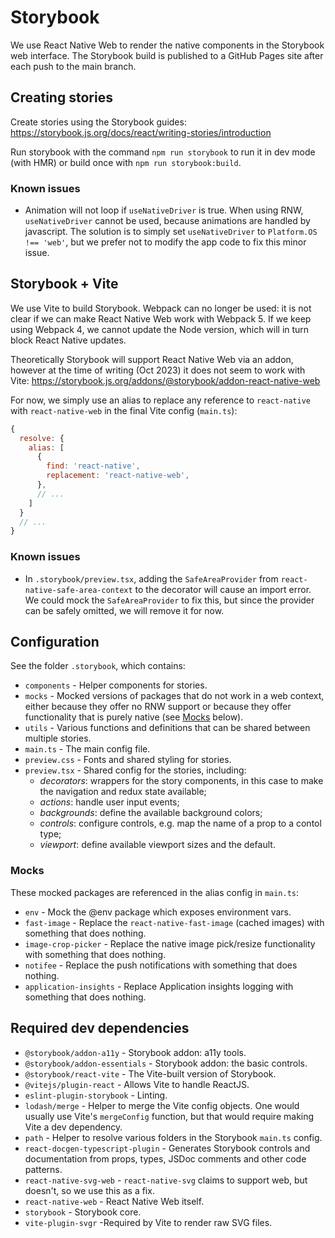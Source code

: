 # Storybook

We use React Native Web to render the native components in the Storybook web interface. The Storybook build is published to a GitHub Pages site after each push to the main branch.

## Creating stories

Create stories using the Storybook guides: https://storybook.js.org/docs/react/writing-stories/introduction

Run storybook with the command `npm run storybook` to run it in dev mode (with HMR) or build once with `npm run storybook:build`.

### Known issues

- Animation will not loop if `useNativeDriver` is true. When using RNW, `useNativeDriver` cannot be used, because animations are handled by javascript. The solution is to simply set `useNativeDriver` to `Platform.OS !== 'web'`, but we prefer not to modify the app code to fix this minor issue.

## Storybook + Vite

We use Vite to build Storybook. Webpack can no longer be used: it is not clear if we can make React Native Web work with Webpack 5. If we keep using Webpack 4, we cannot update the Node version, which will in turn block React Native updates.

Theoretically Storybook will support React Native Web via an addon, however at the time of writing (Oct 2023) it does not seem to work with Vite: https://storybook.js.org/addons/@storybook/addon-react-native-web

For now, we simply use an alias to replace any reference to `react-native` with `react-native-web` in the final Vite config (`main.ts`):

```javascript
{
  resolve: {
    alias: [
      {
        find: 'react-native',
        replacement: 'react-native-web',
      },
      // ...
    ]
  }
  // ...
}
```

### Known issues

- In `.storybook/preview.tsx`, adding the `SafeAreaProvider` from `react-native-safe-area-context` to the decorator will cause an import error. We could mock the `SafeAreaProvider` to fix this, but since the provider can be safely omitted, we will remove it for now.

## Configuration

See the folder `.storybook`, which contains:

- `components` - Helper components for stories.
- `mocks` - Mocked versions of packages that do not work in a web context, either because they offer no RNW support or because they offer functionality that is purely native (see [Mocks](#mocks) below).
- `utils` - Various functions and definitions that can be shared between multiple stories.
- `main.ts` - The main config file.
- `preview.css` - Fonts and shared styling for stories.
- `preview.tsx` - Shared config for the stories, including:
  - _decorators_: wrappers for the story components, in this case to make the navigation and redux state available;
  - _actions_: handle user input events;
  - _backgrounds_: define the available background colors;
  - _controls_: configure controls, e.g. map the name of a prop to a contol type;
  - _viewport_: define available viewport sizes and the default.

<a id="mocks"></a>

### Mocks

These mocked packages are referenced in the alias config in `main.ts`:

- `env` - Mock the @env package which exposes environment vars.
- `fast-image` - Replace the `react-native-fast-image` (cached images) with something that does nothing.
- `image-crop-picker` - Replace the native image pick/resize functionality with something that does nothing.
- `notifee` - Replace the push notifications with something that does nothing.
- `application-insights` - Replace Application insights logging with something that does nothing.

## Required dev dependencies

- `@storybook/addon-a11y` - Storybook addon: a11y tools.
- `@storybook/addon-essentials` - Storybook addon: the basic controls.
- `@storybook/react-vite` - The Vite-built version of Storybook.
- `@vitejs/plugin-react` - Allows Vite to handle ReactJS.
- `eslint-plugin-storybook` - Linting.
- `lodash/merge` - Helper to merge the Vite config objects. One would usually use Vite's `mergeConfig` function, but that would require making Vite a dev dependency.
- `path` - Helper to resolve various folders in the Storybook `main.ts` config.
- `react-docgen-typescript-plugin` - Generates Storybook controls and documentation from props, types, JSDoc comments and other code patterns.
- `react-native-svg-web` - `react-native-svg` claims to support web, but doesn't, so we use this as a fix.
- `react-native-web` - React Native Web itself.
- `storybook` - Storybook core.
- `vite-plugin-svgr` -Required by Vite to render raw SVG files.
